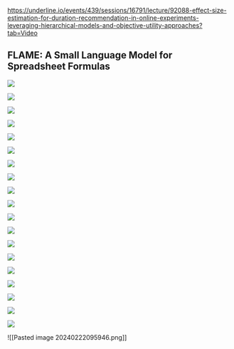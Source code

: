 
https://underline.io/events/439/sessions/16791/lecture/92088-effect-size-estimation-for-duration-recommendation-in-online-experiments-leveraging-hierarchical-models-and-objective-utility-approaches?tab=Video


## FLAME: A Small Language Model for Spreadsheet Formulas

![](https://i.imgur.com/PoWMCBb.png)

![](https://i.imgur.com/VSeVP0a.png)

![](https://i.imgur.com/1WIyodt.png)

![](https://i.imgur.com/IQ63iKO.png)

![](https://i.imgur.com/g1lSdFm.png)

![](https://i.imgur.com/Hw4phWe.png)

![](https://i.imgur.com/wgdWHYl.png)

![](https://i.imgur.com/7YG0dzc.png)

![](https://i.imgur.com/B7c6EHZ.png)

![](https://i.imgur.com/Jm7LMKW.png)

![](https://i.imgur.com/YeGjIvb.png)

![](https://i.imgur.com/VuCrBJj.png)

![](https://i.imgur.com/o8GoWAC.png)

![](https://i.imgur.com/hfEivtF.png)

![](https://i.imgur.com/kuri3gD.png)

![](https://i.imgur.com/fMtTLqi.png)

![](https://i.imgur.com/bDDMHKX.png)

![](https://i.imgur.com/HBZPQOB.png)

![](https://i.imgur.com/0Ml19FS.png)

<!--⚠️Imgur upload failed, check dev console-->


![[Pasted image 20240222095946.png]]
